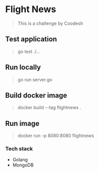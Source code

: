# Flight News
> This is a challenge by Coodesh

## Test application
> go test ./...

## Run locally
> go run server.go

## Build docker image
> docker build --tag flightnews .

## Run image
> docker run -p 8080:8080 flightnews

### Tech stack
- Golang
- MongoDB